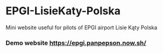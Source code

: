 # EPGI-LisieKaty-Polska
Mini website useful for pilots of EPGI airport Lisie Kąty Polska

### Demo website <https://epgi.panpepson.now.sh/>
